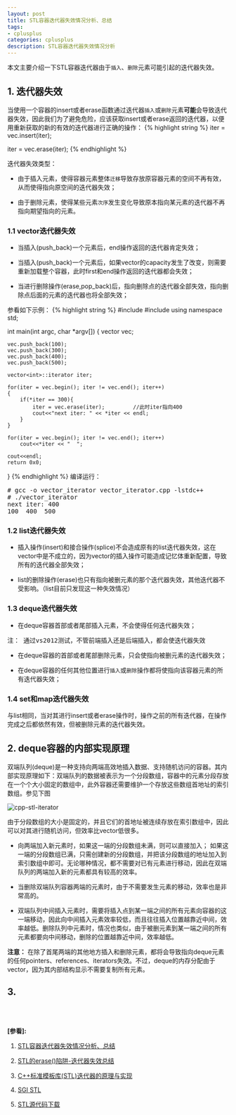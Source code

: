 ```yaml
---
layout: post
title: STL容器迭代器失效情况分析、总结
tags:
- cplusplus
categories: cplusplus
description: STL容器迭代器失效情况分析
---
```



本文主要介绍一下STL容器迭代器由于```插入```、```删除```元素可能引起的迭代器失效。


<!-- more -->


## 1. 迭代器失效
当使用一个容器的insert或者erase函数通过迭代器```插入```或```删除```元素**可能**会导致迭代器失效，因此我们为了避免危险，应该获取insert或者erase返回的迭代器，以便用重新获取的新的有效的迭代器进行正确的操作：
{% highlight string %}
iter = vec.insert(iter);

iter = vec.erase(iter);
{% endhighlight %}

迭代器失效类型：

* 由于插入元素，使得容器元素整体```迁移```导致存放原容器元素的空间不再有效，从而使得指向原空间的迭代器失效；

* 由于删除元素，使得某些元素```次序```发生变化导致原本指向某元素的迭代器不再指向期望指向的元素。

### 1.1 vector迭代器失效

* 当插入(push_back)一个元素后，end操作返回的迭代器肯定失效；

* 当插入(push_back)一个元素后，如果vector的capacity发生了改变，则需要重新加载整个容器，此时first和end操作返回的迭代器都会失效；

* 当进行删除操作(erase,pop_back)后，指向删除点的迭代器全部失效，指向删除点后面的元素的迭代器也将全部失效；

参看如下示例：
{% highlight string %}
#include <iostream>
#include <vector>
using namespace std;


int main(int argc, char *argv[])
{
	vector<int> vec;
	
	vec.push_back(100);
	vec.push_back(300);
	vec.push_back(400);
	vec.push_back(500);
	
	vector<int>::iterator iter;
	
	for(iter = vec.begin(); iter != vec.end(); iter++)
	{
		if(*iter == 300){
			iter = vec.erase(iter);			//此时iter指向400
			cout<<"next iter: " << *iter << endl;
		}
	}
	
	for(iter = vec.begin(); iter != vec.end(); iter++)
		cout<<*iter << "  ";
	
	cout<<endl;	
	return 0x0;
}
{% endhighlight %}
编译运行：
<pre>
# gcc -o vector_iterator vector_iterator.cpp -lstdc++
# ./vector_iterator 
next iter: 400
100  400  500 
</pre>

### 1.2 list迭代器失效

* 插入操作(insert)和接合操作(splice)不会造成原有的list迭代器失效，这在vector中是不成立的，因为vector的插入操作可能造成记忆体重新配置，导致所有的迭代器全部失效；

* list的删除操作(erase)也只有指向被删元素的那个迭代器失效，其他迭代器不受影响。（list目前只发现这一种失效情况）

### 1.3 deque迭代器失效

* 在deque容器首部或者尾部插入元素，不会使得任何迭代器失效；
<pre>
注： 通过vs2012测试，不管前端插入还是后端插入，都会使迭代器失效
</pre>

* 在deque容器的首部或者尾部删除元素，只会使指向被删元素的迭代器失效；

* 在deque容器的任何其他位置进行```插入```或```删除```操作都将使指向该容器元素的所有迭代器失效；


### 1.4 set和map迭代器失效

与list相同，当对其进行insert或者erase操作时，操作之前的所有迭代器，在操作完成之后都依然有效，但被删除元素的迭代器失效。


## 2. deque容器的内部实现原理
双端队列(deque)是一种支持向两端高效地插入数据、支持随机访问的容器。其内部实现原理如下：双端队列的数据被表示为一个分段数组，容器中的元素分段存放在一个个大小固定的数组中，此外容器还需要维护一个存放这些数组首地址的索引数组。参见下图

![cpp-stl-iterator](https://ivanzz1001.github.io/records/assets/img/cplusplus/cpp_stl_iterator.jpg)

由于分段数组的大小是固定的，并且它们的首地址被连续存放在索引数组中，因此可以对其进行随机访问，但效率比vector低很多。

* 向两端加入新元素时，如果这一端的分段数组未满，则可以直接加入； 如果这一端的分段数组已满，只需创建新的分段数组，并把该分段数组的地址加入到索引数组中即可。无论哪种情况，都不需要对已有元素进行移动，因此在双端队列的两端加入新的元素都具有较高的效率。

* 当删除双端队列容器两端的元素时，由于不需要发生元素的移动，效率也是非常高的。

* 双端队列中间插入元素时，需要将插入点到某一端之间的所有元素向容器的这一端移动，因此向中间插入元素效率较低，而且往往插入位置越靠近中间，效率越低。删除队列中元素时，情况也类似，由于被删元素到某一端之间的所有元素都要向中间移动，删除的位置越靠近中间，效率越低。

**注意：** 在除了首尾两端的其他地方插入和删除元素，都将会导致指向deque元素的任何pointers、references、iterators失效。不过，deque的内存分配由于vector，因为其内部结构显示不需要复制所有元素。


 
## 3. 







<br />
<br />

**[参看]:**

1. [STL容器迭代器失效情况分析、总结](https://blog.csdn.net/weixin_41413441/article/details/81591656)

2. [STL的erase()陷阱-迭代器失效总结](https://www.cnblogs.com/blueoverflow/p/4923523.html)

3. [C++标准模板库(STL)迭代器的原理与实现](https://blog.csdn.net/wutao1530663/article/details/64922389)

4. [SGI STL](https://github.com/steveLauwh/SGI-STL)

5. [STL源代码下载](http://labmaster.mi.infn.it/Laboratorio2/serale/www.sgi.com/tech/stl/download.html)

<br />
<br />
<br />





